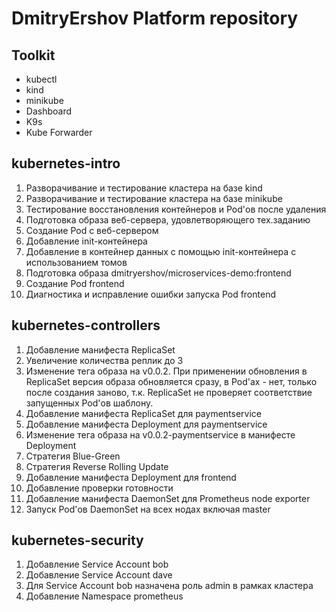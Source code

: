 # DmitryErshov Platform repository

## Toolkit

- kubectl
- kind
- minikube
- Dashboard
- K9s
- Kube Forwarder

## kubernetes-intro

1. Разворачивание и тестирование кластера на базе kind
1. Разворачивание и тестирование кластера на базе minikube
1. Тестирование восстановления контейнеров и Pod'ов после удаления
1. Подготовка образа веб-сервера, удовлетворяющего тех.заданию
1. Создание Pod с веб-сервером
1. Добавление init-контейнера
1. Добавление в контейнер данных с помощью init-контейнера c использованием томов
1. Подготовка образа dmitryershov/microservices-demo:frontend
1. Создание Pod frontend
1. Диагностика и исправление ошибки запуска Pod frontend

## kubernetes-controllers

1. Добавление манифеста ReplicaSet
1. Увеличение количества реплик до 3
1. Изменение тега образа на v0.0.2. При применении обновления в ReplicaSet версия образа обновляется сразу,
в Pod'ах - нет, только после создания заново, т.к. ReplicaSet не проверяет соответствие запущенных Pod'ов шаблону.
1. Добавление манифеста ReplicaSet для paymentservice
1. Добавление манифеста Deployment для paymentservice
1. Изменение тега образа на v0.0.2-paymentservice в манифесте Deployment
1. Стратегия Blue-Green
1. Стратегия Reverse Rolling Update
1. Добавление манифеста Deployment для frontend
1. Добавление проверки готовности
1. Добавление манифеста DaemonSet для Prometheus node exporter
1. Запуск Pod'ов DaemonSet на всех нодах включая master

## kubernetes-security

1. Добавление Service Account bob
1. Добавление Service Account dave
1. Для Service Account bob назначена роль admin в рамках кластера
1. Добавление Namespace prometheus
